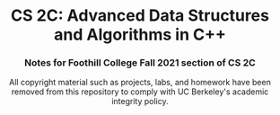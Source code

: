 <!--Project Header -->
<h1 align="center">CS 2C: Advanced Data Structures and Algorithms in C++</h1>
<h3 align="center">Notes for Foothill College Fall 2021 section of CS 2C</h3>

<!-- Overview -->
<p align="center">All copyright material such as projects, labs, and homework have been removed from this repository to comply with UC Berkeley's academic integrity policy.</p>